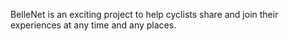 BelleNet is an exciting project to help cyclists share and join their experiences at any time and any places.

